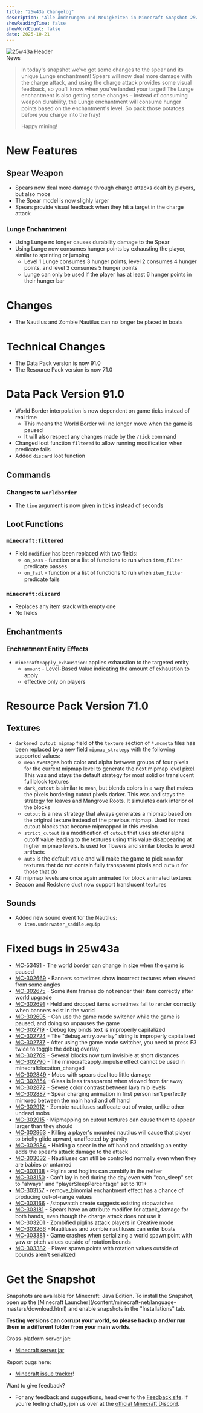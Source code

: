 ```yaml
---
title: "25w43a Changelog"
description: "Alle Änderungen und Neuigkeiten in Minecraft Snapshot 25w43a."
showReadingTime: false
showWordCount: false
date: 2025-10-21
---
```


<div class="mc-header">
  <img src="https://www.minecraft.net/content/dam/minecraftnet/games/minecraft/screenshots/25w43a%201170x500.jpg" alt="25w43a Header" />
  <div class="mc-news-label">News</div>
</div>

<div class="mc-article">

> In today's snapshot we've got some changes to the spear and its unique Lunge
enchantment! Spears will now deal more damage with the charge attack, and
using the charge attack provides some visual feedback, so you'll know when
you've landed your target! The Lunge enchantment is also getting some changes
– instead of consuming weapon durability, the Lunge enchantment will consume
hunger points based on the enchantment's level. So pack those potatoes before
you charge into the fray!
>
> Happy mining!

# New Features

## Spear Weapon

  * Spears now deal more damage through charge attacks dealt by players, but also mobs
  * The Spear model is now slighly larger
  * Spears provide visual feedback when they hit a target in the charge attack

### Lunge Enchantment

  * Using Lunge no longer causes durability damage to the Spear
  * Using Lunge now consumes hunger points by exhausting the player, similar to sprinting or jumping
    * Level 1 Lunge consumes 3 hunger points, level 2 consumes 4 hunger points, and level 3 consumes 5 hunger points
    * Lunge can only be used if the player has at least 6 hunger points in their hunger bar

# Changes

  * The Nautilus and Zombie Nautilus can no longer be placed in boats

# Technical Changes

  * The Data Pack version is now 91.0
  * The Resource Pack version is now 71.0

# Data Pack Version 91.0

  * World Border interpolation is now dependent on game ticks instead of real time
    * This means the World Border will no longer move when the game is paused
    * It will also respect any changes made by the `/tick` command
  * Changed loot function `filtered` to allow running modification when predicate fails
  * Added `discard` loot function

## Commands

### Changes to `worldborder`

  * The `time` argument is now given in ticks instead of seconds

## Loot Functions

### `minecraft:filtered`

  * Field `modifier` has been replaced with two fields:
    * `on_pass` - function or a list of functions to run when `item_filter` predicate passes
    * `on_fail` - function or a list of functions to run when `item_filter` predicate fails

### `minecraft:discard`

  * Replaces any item stack with empty one
  * No fields

## Enchantments

### Enchantment Entity Effects

  * `minecraft:apply_exhaustion`: applies exhaustion to the targeted entity
    * `amount` - Level-Based Value indicating the amount of exhaustion to apply
    * effective only on players

# Resource Pack Version 71.0

## Textures

  * `darkened_cutout_mipmap` field of the `texture` section of `*.mcmeta` files has been replaced by a new field `mipmap_strategy` with the following supported values:
    * `mean` averages both color and alpha between groups of four pixels for the current mipmap level to generate the next mipmap level pixel. This was and stays the default strategy for most solid or translucent full block textures
    * `dark_cutout` is similar to `mean`, but blends colors in a way that makes the pixels bordering cutout pixels darker. This was and stays the strategy for leaves and Mangrove Roots. It simulates dark interior of the blocks
    * `cutout` is a new strategy that always generates a mipmap based on the original texture instead of the previous mipmap. Used for most cutout blocks that became mipmapped in this version
    * `strict_cutout` is a modification of `cutout` that uses stricter alpha cutoff value leading to the textures using this value disappearing at higher mipmap levels. Is used for flowers and similar blocks to avoid artifacts
    * `auto` is the default value and will make the game to pick `mean` for textures that do not contain fully transparent pixels and `cutout` for those that do
  * All mipmap levels are once again animated for block animated textures
  * Beacon and Redstone dust now support translucent textures

## Sounds

  * Added new sound event for the Nautilus:
    * `item.underwater_saddle.equip`

# Fixed bugs in 25w43a

  * [MC-53491](https://bugs.mojang.com/browse/MC-53491) - The world border can change in size when the game is paused
  * [MC-302669](https://bugs.mojang.com/browse/MC-302669) - Banners sometimes show incorrect textures when viewed from some angles
  * [MC-302675](https://bugs.mojang.com/browse/MC-302675) - Some item frames do not render their item correctly after world upgrade
  * [MC-302691](https://bugs.mojang.com/browse/MC-302691) - Held and dropped items sometimes fail to render correctly when banners exist in the world
  * [MC-302695](https://bugs.mojang.com/browse/MC-302695) - Can use the game mode switcher while the game is paused, and doing so unpauses the game
  * [MC-302719](https://bugs.mojang.com/browse/MC-302719) - Debug key binds text is improperly capitalized
  * [MC-302724](https://bugs.mojang.com/browse/MC-302724) - The "debug.entry.overlay" string is improperly capitalized
  * [MC-302737](https://bugs.mojang.com/browse/MC-302737) - After using the game mode switcher, you need to press F3 twice to toggle the debug overlay
  * [MC-302769](https://bugs.mojang.com/browse/MC-302769) - Several blocks now turn invisible at short distances
  * [MC-302790](https://bugs.mojang.com/browse/MC-302790) - The minecraft:apply_impulse effect cannot be used in minecraft:location_changed
  * [MC-302849](https://bugs.mojang.com/browse/MC-302849) - Mobs with spears deal too little damage
  * [MC-302854](https://bugs.mojang.com/browse/MC-302854) - Glass is less transparent when viewed from far away
  * [MC-302872](https://bugs.mojang.com/browse/MC-302872) - Severe color contrast between lava mip levels
  * [MC-302887](https://bugs.mojang.com/browse/MC-302887) - Spear charging animation in first person isn’t perfectly mirrored between the main hand and off hand
  * [MC-302912](https://bugs.mojang.com/browse/MC-302912) - Zombie nautiluses suffocate out of water, unlike other undead mobs
  * [MC-302915](https://bugs.mojang.com/browse/MC-302915) - Mipmapping on cutout textures can cause them to appear larger than they should
  * [MC-302963](https://bugs.mojang.com/browse/MC-302963) - Killing a player's mounted nautilus will cause that player to briefly glide upward, unaffected by gravity
  * [MC-302984](https://bugs.mojang.com/browse/MC-302984) - Holding a spear in the off hand and attacking an entity adds the spear's attack damage to the attack
  * [MC-303032](https://bugs.mojang.com/browse/MC-303032) - Nautiluses can still be controlled normally even when they are babies or untamed
  * [MC-303138](https://bugs.mojang.com/browse/MC-303138) - Piglins and hoglins can zombify in the nether
  * [MC-303150](https://bugs.mojang.com/browse/MC-303150) - Can't lay in bed during the day even with "can_sleep" set to "always" and "playerSleepPercentage" set to 101+
  * [MC-303157](https://bugs.mojang.com/browse/MC-303157) - remove_binomial enchantment effect has a chance of producing out-of-range values
  * [MC-303166](https://bugs.mojang.com/browse/MC-303166) - /stopwatch create suggests existing stopwatches
  * [MC-303181](https://bugs.mojang.com/browse/MC-303181) - Spears have an attribute modifier for attack_damage for both hands, even though the charge attack does not use it
  * [MC-303201](https://bugs.mojang.com/browse/MC-303201) - Zombified piglins attack players in Creative mode
  * [MC-303266](https://bugs.mojang.com/browse/MC-303266) - Nautiluses and zombie nautiluses can enter boats
  * [MC-303381](https://bugs.mojang.com/browse/MC-303381) - Game crashes when serializing a world spawn point with yaw or pitch values outside of rotation bounds
  * [MC-303382](https://bugs.mojang.com/browse/MC-303382) - Player spawn points with rotation values outside of bounds aren't serialized

# Get the Snapshot

Snapshots are available for Minecraft: Java Edition. To install the Snapshot,
open up the [Minecraft Launcher](/content/minecraft-net/language-
masters/download.html) and enable snapshots in the "Installations" tab.

**Testing versions can corrupt your world, so please backup and/or run them in
a different folder from your main worlds.**

Cross-platform server jar:

  * [Minecraft server jar](https://piston-data.mojang.com/v1/objects/dac322a1091905430e2a6ade129a4915552455d0/server.jar)

Report bugs here:

  * [Minecraft issue tracker](https://bugs.mojang.com/projects/MC/summary)!

Want to give feedback?

  * For any feedback and suggestions, head over to the [Feedback site](https://feedback.minecraft.net/). If you're feeling chatty, join us over at the [official Minecraft Discord](https://discordapp.com/invite/minecraft).





